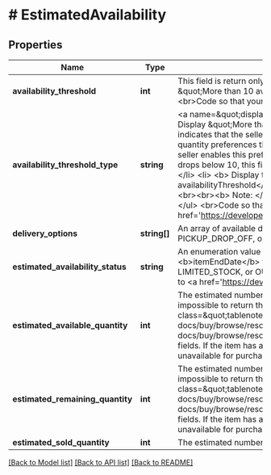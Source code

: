 # # EstimatedAvailability

## Properties

Name | Type | Description | Notes
------------ | ------------- | ------------- | -------------
**availability_threshold** | **int** | This field is return only when the seller sets their &#39;&lt;a href&#x3D;\&quot;#display-item-quantity\&quot;&gt;display item quantity&lt;/a&gt;&#39; preference to &lt;b&gt; Display \&quot;More than 10 available\&quot; in your listing (if applicable)&lt;/b&gt;. The value of this field will be \&quot;10\&quot;, which is the threshold value. &lt;br&gt;&lt;br&gt;Code so that your app gracefully handles any future changes to this value. | [optional]
**availability_threshold_type** | **string** | &lt;a name&#x3D;\&quot;display-item-quantity\&quot;&gt;&lt;/a&gt; This field is return only when the seller sets their &lt;b&gt; Display Item Quantity&lt;/b&gt; preference to &lt;b&gt; Display \&quot;More than 10 available\&quot; in your listing (if applicable)&lt;/b&gt;. The value of this field will be &lt;code&gt; MORE_THAN&lt;/code&gt;. This indicates that the seller has more than the &#39;quantity display preference&#39;, which is 10, in stock for this item.    &lt;br&gt;&lt;br&gt; The following are the display item quantity preferences the seller can set. &lt;br&gt;&lt;ul&gt;&lt;li&gt; &lt;b&gt; Display \&quot;More than 10 available\&quot; in your listing (if applicable) &lt;/b&gt;&lt;ul&gt; &lt;li&gt;If the seller enables this preference, this field is returned as long as there are more than 10 of this item in inventory.&lt;/li&gt;  &lt;li&gt; If the quantity is equal to 10 or drops below 10, this field is not returned and the estimated quantity of the item is returned in the &lt;b&gt; estimatedAvailableQuantity&lt;/b&gt; field.&lt;/li&gt;&lt;/ul&gt; &lt;/li&gt; &lt;li&gt; &lt;b&gt; Display the exact quantity in your items&lt;/b&gt; &lt;br&gt;If the seller enables this preference, the &lt;b&gt; availabilityThresholdType&lt;/b&gt; and &lt;b&gt; availabilityThreshold&lt;/b&gt; fields are not returned and the estimated quantity of the item is returned in the &lt;b&gt; estimatedAvailableQuantity&lt;/b&gt; field.&lt;br&gt;&lt;br&gt;&lt;b&gt; Note: &lt;/b&gt; Because the quantity of an item can change several times within a second, it is impossible to return the exact quantity. &lt;/li&gt;&lt;/ul&gt;   &lt;br&gt;Code so that your app gracefully handles any future changes to these preferences. For implementation help, refer to &lt;a href&#x3D;&#39;https://developer.ebay.com/api-docs/buy/browse/types/gct:AvailabilityThresholdEnum&#39;&gt;eBay API documentation&lt;/a&gt; | [optional]
**delivery_options** | **string[]** | An array of available delivery options. &lt;br&gt;&lt;br&gt;&lt;b&gt; Valid Values: &lt;/b&gt; SHIP_TO_HOME, SELLER_ARRANGED_LOCAL_PICKUP, IN_STORE_PICKUP, PICKUP_DROP_OFF, or DIGITAL_DELIVERY &lt;br&gt;&lt;br&gt;Code so that your app gracefully handles any future changes to this list. | [optional]
**estimated_availability_status** | **string** | An enumeration value representing the inventory status of this item.&lt;br&gt;&lt;br&gt;&lt;span class&#x3D;\&quot;tablenote\&quot;&gt;&lt;b&gt; Note: &lt;/b&gt;Be sure to review the &lt;b&gt;itemEndDate&lt;/b&gt; field to determine whether the item is available for purchase.&lt;/span&gt;&lt;br&gt;&lt;br&gt;&lt;b&gt; Valid Values: &lt;/b&gt; IN_STOCK, LIMITED_STOCK, or OUT_OF_STOCK &lt;br&gt;&lt;br&gt;Code so that your app gracefully handles any future changes to this list. For implementation help, refer to &lt;a href&#x3D;&#39;https://developer.ebay.com/api-docs/buy/browse/types/gct:AvailabilityStatusEnum&#39;&gt;eBay API documentation&lt;/a&gt; | [optional]
**estimated_available_quantity** | **int** | The estimated number of this item that are available for purchase. Because the quantity of an item can change several times within a second, it is impossible to return the exact quantity. So instead of returning quantity, the estimated availability of the item is returned.&lt;br&gt;&lt;br&gt;&lt;span class&#x3D;\&quot;tablenote\&quot;&gt;&lt;b&gt;Note:&lt;/b&gt; To see if a listing is available for purchase, review the &lt;a href&#x3D;\&quot;/api-docs/buy/browse/resources/item/methods/getItem#response.itemEndDate\&quot;&gt;itemEndDate&lt;/a&gt; and &lt;a href&#x3D;\&quot;/api-docs/buy/browse/resources/item/methods/getItem#response.estimatedAvailabilities.estimatedAvailabilityStatus\&quot;&gt;estimatedAvailablityStatus&lt;/a&gt; fields. If the item has an &lt;b&gt;EndDate&lt;/b&gt; in the past, or the &lt;b&gt;estimatedAvailabilityStatus&lt;/b&gt; is &lt;code&gt;OUT_OF_STOCK&lt;/code&gt;, the item is unavailable for purchase.&lt;/span&gt; | [optional]
**estimated_remaining_quantity** | **int** | The estimated number of this item that are available for purchase. Because the quantity of an item can change several times within a second, it is impossible to return the exact quantity. So instead of returning quantity, the estimated availability of the item is returned.&lt;br&gt;&lt;br&gt;&lt;span class&#x3D;\&quot;tablenote\&quot;&gt;&lt;b&gt;Note:&lt;/b&gt; To see if a listing is available for purchase, review the &lt;a href&#x3D;\&quot;/api-docs/buy/browse/resources/item/methods/getItem#response.itemEndDate\&quot;&gt;itemEndDate&lt;/a&gt; and &lt;a href&#x3D;\&quot;/api-docs/buy/browse/resources/item/methods/getItem#response.estimatedAvailabilities.estimatedAvailabilityStatus\&quot;&gt;estimatedAvailablityStatus&lt;/a&gt; fields. If the item has an &lt;b&gt;EndDate&lt;/b&gt; in the past, or the &lt;b&gt;estimatedAvailabilityStatus&lt;/b&gt; is &lt;code&gt;OUT_OF_STOCK&lt;/code&gt;, the item is unavailable for purchase.&lt;/span&gt; | [optional]
**estimated_sold_quantity** | **int** | The estimated number of this item that have been sold. | [optional]

[[Back to Model list]](../../README.md#models) [[Back to API list]](../../README.md#endpoints) [[Back to README]](../../README.md)
